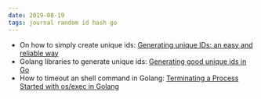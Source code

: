 ```yaml
---
date: 2019-08-19
tags: journal random id hash go
---
```


* On how to simply create unique ids: [Generating unique IDs: an easy and reliable way](http://antirez.com/news/99)
* Golang libraries to generate unique ids: [Generating good unique ids in Go](https://blog.kowalczyk.info/article/JyRZ/generating-good-unique-ids-in-go.html)
* How to timeout an shell command in Golang: [Terminating a Process Started with os/exec in Golang](https://stackoverflow.com/questions/11886531/terminating-a-process-started-with-os-exec-in-golang)
